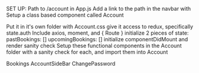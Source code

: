 SET UP: Path to /account in App.js Add a link to the path in the navbar with Setup a class based component called Account

Put it in it's own folder with Account.css
give it access to redux, specifically state.auth
Include axios, moment, and { Route }
initialize 2 pieces of state:
pastBookings: []
upcomingBookings: []
initialize componentDidMount and render sanity check
Setup these functional components in the Account folder with a sanity check for each, and import them into Account

Bookings
AccountSideBar
ChangePassword